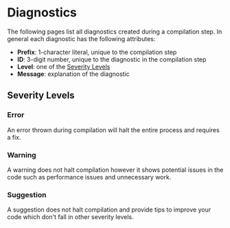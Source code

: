 # Diagnostics

The following pages list all diagnostics created during a compilation step. In general each diagnostic has the following attributes:

- **Prefix**: 1-character literal, unique to the compilation step
- **ID**: 3-digit number, unique to the diagnostic in the compilation step
- **Level**: one of the [Severity Levels](#severity-levels)
- **Message**: explanation of the diagnostic

## Severity Levels

### Error

An error thrown during compilation will halt the entire process and requires a fix.

### Warning

A warning does not halt compilation however it shows potential issues in the code such as performance issues and unnecessary work.

### Suggestion

A suggestion does not halt compilation and provide tips to improve your code which don't fall in other severity levels.
